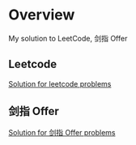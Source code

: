 # Overview

My solution to LeetCode, 剑指 Offer

## Leetcode
[Solution for leetcode problems](/leetcode/README.md)

## 剑指 Offer
[Solution for 剑指 Offer problems](/offer/README.md)
